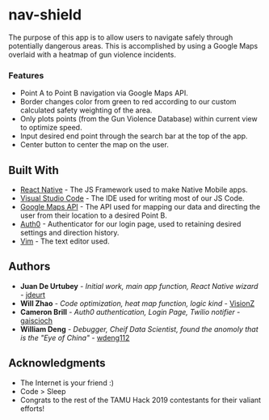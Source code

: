 # nav-shield

The purpose of this app is to allow users to navigate safely through potentially dangerous areas. 
This is accomplished by using a Google Maps overlaid with a heatmap of gun violence incidents.

### Features
* Point A to Point B navigation via Google Maps API.
* Border changes color from green to red according to our custom calculated safety weighting of the area.
* Only plots points (from the Gun Violence Database) within current view to optimize speed.
* Input desired end point through the search bar at the top of the app.
* Center button to center the map on the user.

## Built With

* [React Native](https://github.com/facebook/react-native) - The JS Framework used to make Native Mobile apps.
* [Visual Studio Code](https://code.visualstudio.com/) - The IDE used for writing most of our JS Code.
* [Google Maps API](https://developers.google.com/maps/documentation/) - The API used for mapping our data and directing the user from their location to a desired Point B.
* [Auth0](https://auth0.com/) - Authenticator for our login page, used to retaining desired settings and direction history.
* [Vim](https://www.vim.org/) - The text editor used.

## Authors

* **Juan De Urtubey** - *Initial work, main app function, React Native wizard* - [jdeurt](https://github.com/jdeurt)
* **Will Zhao** - *Code optimization, heat map function, logic kind* - [VisionZ](https://github.com/VisionZ)
* **Cameron Brill** - *Auth0 authentication, Login Page, Twilio notifier* - [gaiscioch](https://github.com/gaiscioch)
* **William Deng** - *Debugger, Cheif Data Scientist, found the anomoly that is the "Eye of China"* - [wdeng112](https://github.com/wdeng112)

## Acknowledgments

* The Internet is your friend :)
* Code > Sleep
* Congrats to the rest of the TAMU Hack 2019 contestants for their valiant efforts!
